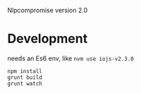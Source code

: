 Nlpcompromise version 2.0

# Development
needs an Es6 env, like `nvm use iojs-v2.3.0`
```
npm install
grunt build
grunt watch
```
